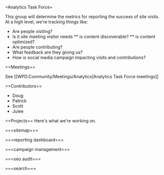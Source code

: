 =Analytics Task Force=

This group will determine the metrics for reporting the success of site visits. At a high level, we're tracking things like:

* Are people visiting?
* Is it site meeting visitor needs
** is content discoverable?
** is content optimized?
* Are people contributing?
* What feedback are they giving us?
* How is social media campaign impacting visits and contributions?

==Meetings==

See [[WPD:Community/Meetings/Analytics|Analytics Task Force meetings]]

==Contributors==
* Doug
* Patrick
* Scott
* Julee

==Projects==
Here's what we're working on.

===sitemap===

===reporting dashboard===

===campaign management===

===seo audit===

===search===